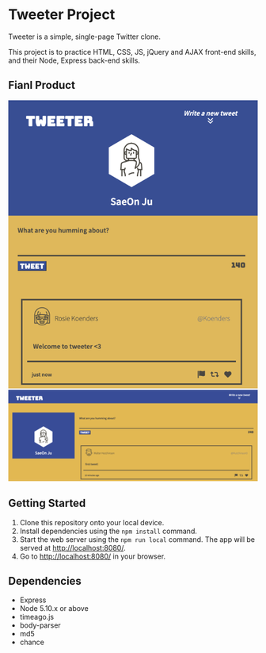 # Tweeter Project

Tweeter is a simple, single-page Twitter clone.

This project is to practice HTML, CSS, JS, jQuery and AJAX front-end skills, and their Node, Express back-end skills.

## Fianl Product
!["First Page "](https://github.com/saeonny/tweeter/blob/master/docs/app_firstpage.png)
!["Wide ver"](https://github.com/saeonny/tweeter/blob/master/docs/app_widever.png)


## Getting Started

1. Clone this repository onto your local device.
2. Install dependencies using the `npm install` command.
3. Start the web server using the `npm run local` command. The app will be served at <http://localhost:8080/>.
4. Go to <http://localhost:8080/> in your browser.

## Dependencies

- Express
- Node 5.10.x or above
- timeago.js
- body-parser
- md5
- chance



